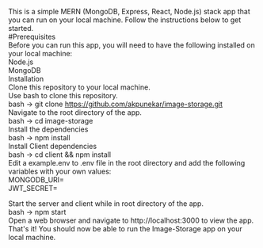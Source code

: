This is a simple MERN (MongoDB, Express, React, Node.js) stack app that you can run on your local machine. Follow the instructions below to get started.  
#Prerequisites  
Before you can run this app, you will need to have the following installed on your local machine:  
Node.js  
MongoDB  
Installation  
Clone this repository to your local machine.  
Use bash to clone this repository.  
bash -> git clone https://github.com/akpunekar/image-storage.git  
Navigate to the root directory of the app.  
bash -> cd image-storage  
Install the dependencies   
bash -> npm install   
Install Client dependencies   
bash -> cd client && npm install   
Edit a example.env to .env file in the root directory and add the following variables with your own values:  
MONGODB_URI=<your-mongodb-uri>  
JWT_SECRET=<your-jwt-secret>  
    
Start the server and client while in root directory of the app.  
bash -> npm start  
Open a web browser and navigate to http://localhost:3000 to view the app.  
That's it! You should now be able to run the Image-Storage app on your local machine.  
